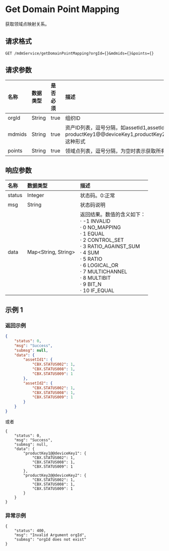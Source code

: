 # Get Domain Point Mapping

获取领域点映射关系。

## 请求格式

```
GET /mdmService/getDomainPointMapping?orgId={}&mdmids={}&points={}
```

## 请求参数

| **名称** | **数据类型** | **是否必须** | **描述**                                                                                                                                   |
|:---------|:-------------|:-------------|:-------------------------------------------------------------------------------------------------------------------------------------------|
| orgId    | String       | true         | 组织ID                                                                                                                          |
| mdmids   | String       | true         | 资产ID列表，逗号分隔，如assetId1,assetId2,assetId3，或者productKey1@@deviceKey1,productKey2@@deviceKey2,productKey3@@deviceKey3这种形式 |
| points   | String       | true         | 领域点列表，逗号分隔，为空时表示获取所有领域点的映射类型|


## 响应参数

| **名称** | **数据类型**        | **描述**|
|:---------|:--------------------|:------------------------------------------------------|
| status   | Integer             | 状态码。0:正常|
| msg      | String              | 状态码说明|
| data     | Map<String, String> | 返回结果。数值的含义如下：<br>·    -1 INVALID  <br>·  0 NO_MAPPING  <br>·  1 EQUAL  <br>·  2 CONTROL_SET  <br>·  3 RATIO_AGAINST_SUM  <br>·  4 SUM  <br>·  5 RATIO  <br>·  6 LOGICAL_OR  <br>·  7 MULTICHANNEL  <br>·  8 MULTIBIT  <br>·  9 BIT_N   <br>· 10 IF_EQUAL |

## 示例 1

### 返回示例

```json
{
​    "status": 0,
​    "msg": "Success",
​    "submsg": null,
​    "data": {
​        "assetId1": {
​            "CBX.STATUS002": 1,
​            "CBX.STATUS008": 1,
​            "CBX.STATUS009": 1
​        },
​        "assetId2": {
​            "CBX.STATUS002": 1,
​            "CBX.STATUS008": 1,
​            "CBX.STATUS009": 1
​        }
​    }
}
```

或者

```
{
​    "status": 0,
​    "msg": "Success",
​    "submsg": null,
​    "data": {
​        "productKey1@@deviceKey1": {
​            "CBX.STATUS002": 1,
​            "CBX.STATUS008": 1,
​            "CBX.STATUS009": 1
​        },
​        "productKey2@@deviceKey2": {
​            "CBX.STATUS002": 1,
​            "CBX.STATUS008": 1,
​            "CBX.STATUS009": 1
​        }
​    }
}
```

### 异常示例

```
{
​    "status": 400,
​    "msg": "Invalid Argument orgId",
​    "submsg": "orgId does not exist"
}
```
